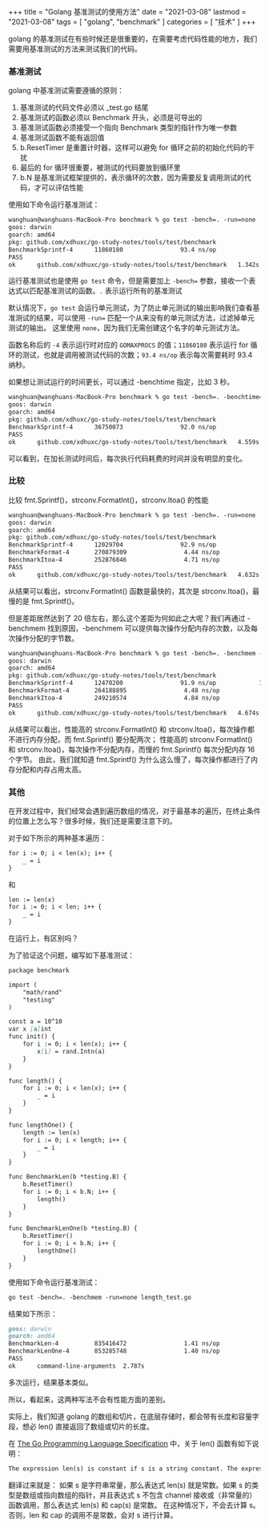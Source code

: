+++
title = "Golang 基准测试的使用方法"
date = "2021-03-08"
lastmod = "2021-03-08"
tags = [
    "golang",
    "benchmark"
]
categories = [
    "技术"
]
+++

golang 的基准测试在有些时候还是很重要的，在需要考虑代码性能的地方，我们需要用基准测试的方法来测试我们的代码。

<!--more-->

### 基准测试

golang 中基准测试需要遵循的原则：
1. 基准测试的代码文件必须以 _test.go 结尾
2. 基准测试的函数必须以 Benchmark 开头，必须是可导出的
3. 基准测试函数必须接受一个指向 Benchmark 类型的指针作为唯一参数
4. 基准测试函数不能有返回值
5. b.ResetTimer 是重置计时器，这样可以避免 for 循环之前的初始化代码的干扰
6. 最后的 for 循环很重要，被测试的代码要放到循环里
7. b.N 是基准测试框架提供的，表示循环的次数，因为需要反复调用测试的代码，才可以评估性能


使用如下命令运行基准测试：
```markdown
wanghuan@wanghuans-MacBook-Pro benchmark % go test -bench=. -run=none
goos: darwin
goarch: amd64
pkg: github.com/xdhuxc/go-study-notes/tools/test/benchmark
BenchmarkSprintf-4      11860180                93.4 ns/op
PASS
ok      github.com/xdhuxc/go-study-notes/tools/test/benchmark   1.342s
```

运行基准测试也是使用 `go test` 命令，但是需要加上 `-bench=` 参数，接收一个表达式以匹配基准测试的函数。`.` 表示运行所有的基准测试

默认情况下，`go test` 会运行单元测试，为了防止单元测试的输出影响我们查看基准测试的结果，可以使用 `-run=` 匹配一个从来没有的单元测试方法，过滤掉单元测试的输出。
这里使用 `none`，因为我们无需创建这个名字的单元测试方法。

函数名称后的 `-4` 表示运行时对应的 `GOMAXPROCS` 的值；`11860180` 表示运行 for 循环的测试，也就是调用被测试代码的次数；`93.4 ns/op` 表示每次需要耗时 93.4 纳秒。

如果想让测试运行的时间更长，可以通过 -benchtime 指定，比如 3 秒。
```markdown
wanghuan@wanghuans-MacBook-Pro benchmark % go test -bench=. -benchtime=3s -run=none
goos: darwin
goarch: amd64
pkg: github.com/xdhuxc/go-study-notes/tools/test/benchmark
BenchmarkSprintf-4      36750073                92.0 ns/op
PASS
ok      github.com/xdhuxc/go-study-notes/tools/test/benchmark   4.559s
```
可以看到，在加长测试时间后，每次执行代码耗费的时间并没有明显的变化。


### 比较

比较 fmt.Sprintf()，strconv.FormatInt()，strconv.Itoa() 的性能

```markdown
wanghuan@wanghuans-MacBook-Pro benchmark % go test -bench=. -run=none              
goos: darwin
goarch: amd64
pkg: github.com/xdhuxc/go-study-notes/tools/test/benchmark
BenchmarkSprintf-4      12029704                92.9 ns/op
BenchmarkFormat-4       270879309                4.44 ns/op
BenchmarkItoa-4         252876846                4.71 ns/op
PASS
ok      github.com/xdhuxc/go-study-notes/tools/test/benchmark   4.632s
```

从结果可以看出，strconv.FormatInt() 函数是最快的，其次是 strconv.Itoa()，最慢的是 fmt.Sprintf()。

但是差距居然达到了 20 倍左右，那么这个差距为何如此之大呢？我们再通过 -benchmem 找到原因，-benchmem 可以提供每次操作分配内存的次数，以及每次操作分配的字节数。

```markdown
wanghuan@wanghuans-MacBook-Pro benchmark % go test -bench=. -benchmem -run=none
goos: darwin
goarch: amd64
pkg: github.com/xdhuxc/go-study-notes/tools/test/benchmark
BenchmarkSprintf-4      12470200                91.9 ns/op            16 B/op          2 allocs/op
BenchmarkFormat-4       264188895                4.48 ns/op            0 B/op          0 allocs/op
BenchmarkItoa-4         249210574                4.84 ns/op            0 B/op          0 allocs/op
PASS
ok      github.com/xdhuxc/go-study-notes/tools/test/benchmark   4.674s
```
从结果可以看出，性能高的 strconv.FormatInt() 和 strconv.Itoa()，每次操作都不进行内存分配，而 fmt.Sprintf() 要分配两次；
性能高的 strconv.FormatInt() 和 strconv.Itoa()，每次操作不分配内存，而慢的 fmt.Sprintf() 每次分配内存 16 个字节。
由此，我们就知道 fmt.Sprintf() 为什么这么慢了，每次操作都进行了内存分配和内存占用太高。

### 其他

在开发过程中，我们经常会遇到遍历数组的情况，对于最基本的遍历，在终止条件的位置上怎么写？很多时候，我们还是需要注意下的。

对于如下所示的两种基本遍历：
```markdown
for i := 0; i < len(x); i++ {
    _ = i
}
```
和
```markdown
len := len(x)
for i := 0; i < len; i++ {
    _ = i
}
```
在运行上，有区别吗？

为了验证这个问题，编写如下基准测试：
```markdown
package benchmark

import (
	"math/rand"
	"testing"
)

const a = 10^10
var x [a]int
func init() {
	for i := 0; i < len(x); i++ {
		x[i] = rand.Intn(a)
	}
}

func length() {
	for i := 0; i < len(x); i++ {
		_ = i
	}
}

func lengthOne() {
	length := len(x)
	for i := 0; i < length; i++ {
		_ = i
	}
}

func BenchmarkLen(b *testing.B) {
	b.ResetTimer()
	for i := 0; i < b.N; i++ {
		length()
	}
}

func BenchmarkLenOne(b *testing.B) {
	b.ResetTimer()
	for i := 0; i < b.N; i++ {
		lengthOne()
	}
}
```
使用如下命令运行基准测试：
```markdown
go test -bench=. -benchmem -run=none length_test.go
```
结果如下所示：
```markdown
goos: darwin
goarch: amd64
BenchmarkLen-4          835416472                1.41 ns/op            0 B/op          0 allocs/op
BenchmarkLenOne-4       853285748                1.40 ns/op            0 B/op          0 allocs/op
PASS
ok      command-line-arguments  2.787s
```
多次运行，结果基本类似。

所以，看起来，这两种写法不会有性能方面的差别。

实际上，我们知道 golang 的数组和切片，在底层存储时，都会带有长度和容量字段，想必 len() 直接返回了数组或切片的长度。

在 [The Go Programming Language Specification](https://golang.org/ref/spec#Length_and_capacity) 中，关于 len() 函数有如下说明：
```markdown
The expression len(s) is constant if s is a string constant. The expressions len(s) and cap(s) are constants if the type of s is an array or pointer to an array and the expression s does not contain channel receives or (non-constant) function calls; in this case s is not evaluated. Otherwise, invocations of len and cap are not constant and s is evaluated.
```
翻译过来就是：
如果 s 是字符串常量，那么表达式 len(s) 就是常数。如果 s 的类型是数组或指向数组的指针，并且表达式 s 不包含 channel 接收或（非常量的）函数调用，那么表达式 len(s) 和 cap(s) 是常数。
在这种情况下，不会去计算 s。否则，len 和 cap 的调用不是常数，会对 s 进行计算。
